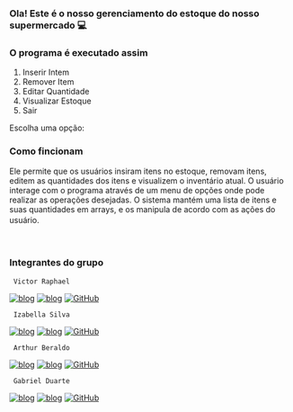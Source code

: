 ### Ola! Este é o nosso gerenciamento do estoque do nosso supermercado    💻   

### O programa é executado assim

1. Inserir Intem
2. Remover Item
3. Editar Quantidade
4. Visualizar Estoque
5. Sair
   
Escolha uma opção:

### Como fincionam

Ele permite que os usuários insiram itens no estoque, removam itens, editem as quantidades dos itens e visualizem o inventário atual. O usuário interage com o programa através de um menu de opções onde pode realizar as operações desejadas. O sistema mantém uma lista de itens e suas quantidades em arrays, e os manipula de acordo com as ações do usuário.
ㅤ

ㅤ
ㅤ
ㅤ

### Integrantes do grupo
     Victor Raphael

[![blog](https://img.shields.io/badge/LinkedIn-0077B5?style=for-the-badge&logo=linkedin&logoColor=white)](https://www.linkedin.com/in/victor-raphael-74a96027b)
[![blog](https://img.shields.io/badge/Instagram-E4405F?style=for-the-badge&logo=instagram&logoColor=white)](https://www.instagram.com/oo_vitin/)
[![GitHub](https://img.shields.io/badge/github-%23121011.svg?style=for-the-badge&logo=github&logoColor=white)](https://github.com/Odev-victor/)

     Izabella Silva

[![blog](https://img.shields.io/badge/LinkedIn-0077B5?style=for-the-badge&logo=linkedin&logoColor=white)](https://www.linkedin.com/in/victor-raphael-74a96027b)
[![blog](https://img.shields.io/badge/Instagram-E4405F?style=for-the-badge&logo=instagram&logoColor=white)](https://www.instagram.com/oo_vitin/)
[![GitHub](https://img.shields.io/badge/github-%23121011.svg?style=for-the-badge&logo=github&logoColor=white)](https://github.com/IzabellaSilvaMoraes/)

     Arthur Beraldo

[![blog](https://img.shields.io/badge/LinkedIn-0077B5?style=for-the-badge&logo=linkedin&logoColor=white)](https://www.linkedin.com/in/victor-raphael-74a96027b)
[![blog](https://img.shields.io/badge/Instagram-E4405F?style=for-the-badge&logo=instagram&logoColor=white)](https://www.instagram.com/artsberaldo/)
[![GitHub](https://img.shields.io/badge/github-%23121011.svg?style=for-the-badge&logo=github&logoColor=white)](https://github.com/ArtsBeraldo/)

     Gabriel Duarte

[![blog](https://img.shields.io/badge/LinkedIn-0077B5?style=for-the-badge&logo=linkedin&logoColor=white)](https://www.linkedin.com/in/victor-raphael-74a96027b)
[![blog](https://img.shields.io/badge/Instagram-E4405F?style=for-the-badge&logo=instagram&logoColor=white)](https://www.instagram.com/gabrielc_duarte/)
[![GitHub](https://img.shields.io/badge/github-%23121011.svg?style=for-the-badge&logo=github&logoColor=white)](https://github.com/GabrielD1901/)

ㅤ
ㅤ
ㅤ

